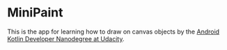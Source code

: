 # MiniPaint

This is the app for learning how to draw on canvas objects by the [Android Kotlin Developer Nanodegree at Udacity](https://www.udacity.com/course/android-kotlin-developer-nanodegree--nd940).